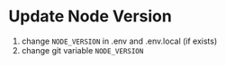 # Update Node Version
1. change ```NODE_VERSION``` in .env and .env.local (if exists)
2. change git variable ```NODE_VERSION```
